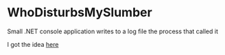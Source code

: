 # WhoDisturbsMySlumber
Small .NET console application writes to a log file the process that called it

I got the idea [here](https://community.skype.com/t5/Windows-desktop-client/How-to-get-Skype-to-NOT-start-up-automatically/m-p/4438843/highlight/true#M427225)
